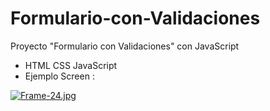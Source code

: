 # Formulario-con-Validaciones
Proyecto "Formulario con Validaciones" con JavaScript
- HTML CSS JavaScript
- Ejemplo Screen :


[![Frame-24.jpg](https://i.postimg.cc/6QXt5K63/Frame-24.jpg)](https://postimg.cc/k2fkfkb3)
